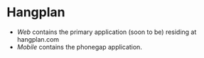 Hangplan
========

* *Web* contains the primary application (soon to be) residing at hangplan.com
* *Mobile* contains the phonegap application.